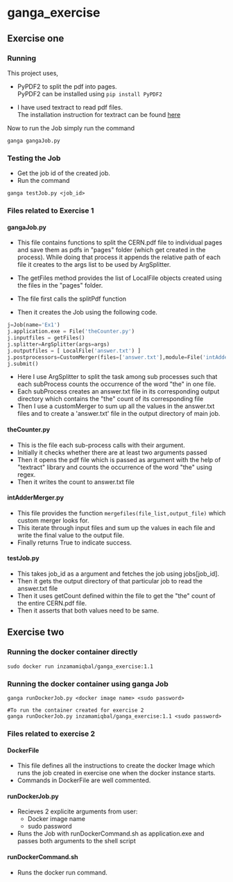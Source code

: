 # ganga_exercise

## Exercise one

### Running  
This project uses,
* PyPDF2 to split the pdf into pages.  
  PyPDF2 can be installed using `pip install PyPDF2`

* I have used textract to read pdf files.   
  The installation instruction for textract can be found [here](https://textract.readthedocs.io/en/stable/installation.html)

Now to run the Job simply run the command
```
ganga gangaJob.py
```

### Testing the Job
* Get the job id of the created job.  
* Run the command
```
ganga testJob.py <job_id>
```
### Files related to Exercise 1
#### gangaJob.py

* This file contains functions to split the CERN.pdf file to individual pages and save them as pdfs in
"pages" folder (which get created in the process). While doing that process it appends the relative path
of each file it creates to the args list to be used by ArgSplitter.   

* The getFiles method provides the list of LocalFile objects created using the files in the "pages" folder.   

* The file first calls the splitPdf function   
* Then it creates the Job using the following code.   

```python
j=Job(name='Ex1')
j.application.exe = File('theCounter.py')
j.inputfiles = getFiles()
j.splitter=ArgSplitter(args=args)
j.outputfiles = [ LocalFile('answer.txt') ]
j.postprocessors=CustomMerger(files=['answer.txt'],module=File('intAdderMerger.py'))
j.submit()
```

* Here I use ArgSplitter to split the task among sub processes such that each subProcess counts the occurrence of
the word "the" in one file.
* Each subProcess creates an answer.txt file in its corresponding output directory which contains the "the" count
of its corresponding file
* Then I use a customMerger to sum up all the values in the answer.txt files and to create a 'answer.txt' file in the
output directory of main job.

#### theCounter.py

* This is the file each sub-process calls with their argument.
* Initially it checks whether there are at least two arguments passed
* Then it opens the pdf file which is passed as argument with the help of "textract" library and counts the occurrence of
the word "the" using regex.
* Then it writes the count to answer.txt file

#### intAdderMerger.py

* This file provides the function `mergefiles(file_list,output_file)` which custom merger looks for.
* This iterate through input files and sum up the values in each file and write the final value to the output file.
* Finally returns True to indicate success.

#### testJob.py

* This takes job_id as a argument and fetches the job using jobs[job_id].
* Then it gets the output directory of that particular job to read the answer.txt file
* Then it uses getCount defined within the file to get the "the" count of the entire CERN.pdf file.
* Then it asserts that both values need to be same.

## Exercise two
### Running the docker container directly
```
sudo docker run inzamamiqbal/ganga_exercise:1.1
```
### Running the docker container using ganga Job
```shell
ganga runDockerJob.py <docker image name> <sudo password>

#To run the container created for exercise 2
ganga runDockerJob.py inzamamiqbal/ganga_exercise:1.1 <sudo password>
```

### Files related to exercise 2

#### DockerFile
* This file defines all the instructions to create the docker Image which runs the job created in exercise one when the
docker instance starts.
* Commands in DockerFile are well commented.

#### runDockerJob.py
* Recieves 2 explicite arguments from user:   
  * Docker image name
  * sudo password
* Runs the Job with runDockerCommand.sh as application.exe and passes both arguments to the shell script

#### runDockerCommand.sh
* Runs the docker run command.

